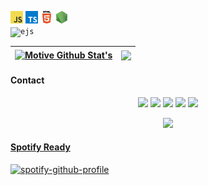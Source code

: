 <code><img height="20" alt="javascript" src="https://raw.githubusercontent.com/github/explore/80688e429a7d4ef2fca1e82350fe8e3517d3494d/topics/javascript/javascript.png"></code>
<code><img height="20" alt="typescript" src="https://raw.githubusercontent.com/github/explore/80688e429a7d4ef2fca1e82350fe8e3517d3494d/topics/typescript/typescript.png"></code>
<code><img height="20" alt="html" src="https://raw.githubusercontent.com/github/explore/80688e429a7d4ef2fca1e82350fe8e3517d3494d/topics/html/html.png"></code>
<code><img height="20" alt="nodejs" src="https://raw.githubusercontent.com/github/explore/80688e429a7d4ef2fca1e82350fe8e3517d3494d/topics/nodejs/nodejs.png"></code>    
<code><img height="20" alt="ejs" src="https://raw.githubusercontent.com/github/explore/5c058a388828bb5fde0bcafd4bc867b5bb3f26f3/topics/ejs/ejs.png"></code>


| <a href="https://github.com/motivecik/github-readme-stats"><img align="center" src="https://github-readme-stats.vercel.app/api?username=motivecik&show_icons=true&include_all_commits=true&theme=buefy&hide_border=true" alt="Motive Github Stat's" /></a> | <a href="https://github.com/motivecik/github-readme-stats"><img align="center" src="https://github-readme-stats.vercel.app/api/top-langs/?username=motivecik&layout=compact&theme=buefy&hide_border=true" /></a> |
| ------------- | ------------- |

#### Contact
<p align="center">
  <a href="https://discord.com/users/795761865690316811" target"blank_"><img src="https://shields.io/badge/Motive-111111.svg?&style=for-the-badge&logo=discord"></a>
  <a href="https://github.com/motivecik" target"blank_"><img src="https://shields.io/badge/motivecik-111111.svg?&style=for-the-badge&logo=github"></a>
  <a href="https://www.npmjs.com/~motivecik" target"blank_"><img src="https://shields.io/badge/motivecik-111111.svg?&style=for-the-badge&logo=npm"></a>
   <a href="https://instagram.com/m3rtcim" target"blank_"><img src="https://shields.io/badge/m3rtcim-111111.svg?&style=for-the-badge&logo=instagram"></a>
   <a href="https://open.spotify.com/user/9vedqsjezbteu0vx5h4hbro85" target"blank_"><img src="https://shields.io/badge/Motive-111111.svg?&style=for-the-badge&logo=spotify"></a>
 <p align="center">
 <a href="https://discord.com/users/795761865690316811" target="_blank">
      <img src="https://lanyard-profile-readme.vercel.app/api/795761865690316811?bg=111111">
  
#### Spotify Ready
  
 [![spotify-github-profile](https://spotify-github-profile.vercel.app/api/view?uid=9vedqsjezbteu0vx5h4hbro85&cover_image=true&theme=default)](https://github.com/motivecik/motivecik)

